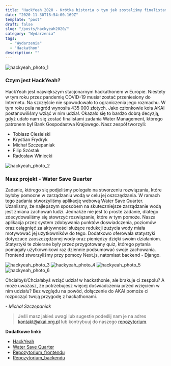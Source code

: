 ```yaml
---
title: "HackYeah 2020 - Krótka historia o tym jak zostaliśmy finalistami"
date: "2020-11-30T18:54:00.169Z"
template: "post"
draft: false
slug: "/posts/hackyeah2020/"
category: "Wydarzenia"
tags:
  - "Wydarzenia"
  - "Hackathon"
description: ""
---
```


![hackyeah_photo_1](/media/hackyeah-logo.jpg)
### Czym jest HackYeah?
HackYeah jest największym stacjonarnym hackathonem w Europie. 
Niestety w tym roku przez pandemię COVID-19 musiał zostać przeniesiony do Internetu.
Na szczęście nie spowodowało to ograniczenia jego rozmachu. W tym roku pula nagród wynosiła 435 000 złotych.
Jako członkowie koła AKAI postanowiliśmy wziąć w nim udział. Okazało się to bardzo dobrą decyzją,
gdyż udało nam się zostać finalistami zadania Water Management, którego patronem był Bank Gospodastwa Krajowego.
Nasz zespół tworzyli:
- Tobiasz Ciesielski
- Krystian Frydryk
- Michał Szczepaniak
- Filip Szóstak
- Radosław Winiecki


![hackyeah_photo_2](/media/hackyeah-result.PNG)
### Nasz projekt - Water Save Quarter
Zadanie, którego się podjeliśmy polegało na stworzeniu rozwiązania, które byłoby pomocne w zarządzaniu wodą w celu jej oszczędzania. 
W ramach tego zadania stworzyliśmy aplikację webową Water Save Quarter. Uzanlismy, że najlepszym sposobem na skuteczniejsze zarządzanie wodą
jest zmiana zachowań ludzi. Jednakże nie jest to proste zadanie, dlatego zdecydowaliśmy się stowrzyć rozwiązanie,
które w tym pomoże. Nasza aplikacja przez system zdobywania punktów doswiadczenia, poziomów oraz osiągnięć za aktywności
służące redukcji zużycia wody miała motywować jej uzytkowników do tego. Dodatkowo oferowała statystyki dotyczace zaoszczędzonej wody
oraz pieniędzy dzięki swoim działaniom. Statystyki te zbierane były przez przygotowany quiz, którego pytania pomagały użytkownikowi
raz dziennie podsumować swoje zachowania. Frontend stworzyliśmy przy pomocy Next.js, natomiast backend - Django.

![hackyeah_photo_3](/media/wsq-login)
![hackyeah_photo_4](/media/wsq-stat.png)
![hackyeah_photo_5](/media/wsq-question.png)
![hackyeah_photo_6](/media/wsq-ach.png)




Chciałbyś/Chciałabyś wziąć udział w hackathonie, ale brakuje ci zespołu? A może uważasz, że potrzebujesz więcej doświadczenia przed wzięciem w nim udziału? Bez względu na powód, dołączenie do AKAI pomoże ci rozpocząć twoją przygodę z hackathonami.


*- Michał Szczepaniak*

> Jeśli masz jakieś uwagi lub sugestie podeślij nam je na adres [kontakt@akai.org.pl](mailto:kontakt@akai.org.pl) lub kontrybuuj do naszego [repozytorium](https://github.com/akai-org/blog).

**Dodatkowe linki:**
- [HackYeah](https://hackyeah.pl/)
- [Water Save Quarter](https://swq.netlify.app/)
- [Repozytorium_frontendu](https://github.com/akai-org/hackyeah_2020_water_frontend)
- [Repozytorium_backendu](https://github.com/akai-org/hackyeah_2020_water_backend)
 
